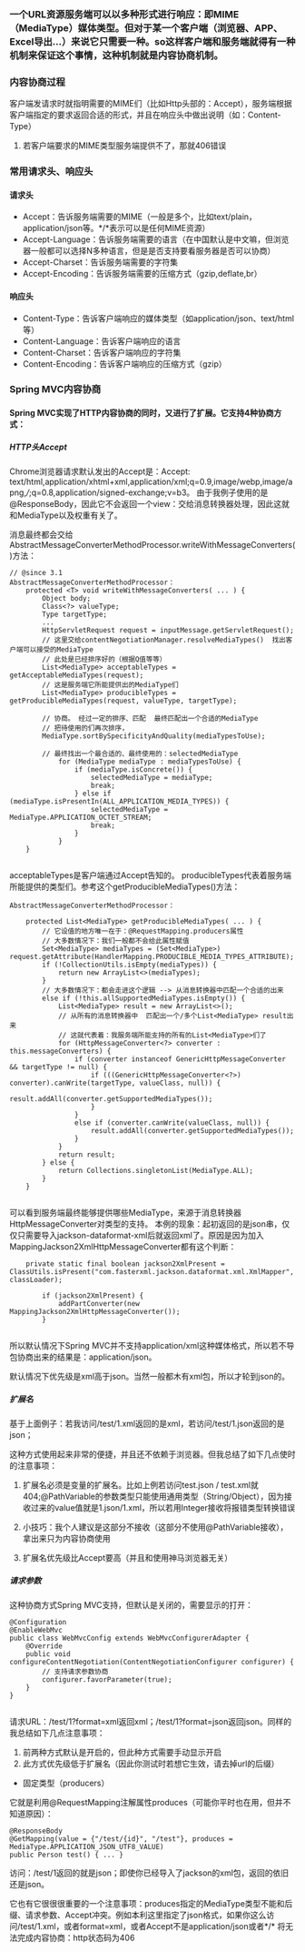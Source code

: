 ### 一个URL资源服务端可以以多种形式进行响应：即MIME（MediaType）媒体类型。但对于某一个客户端（浏览器、APP、Excel导出…）来说它只需要一种。so这样客户端和服务端就得有一种机制来保证这个事情，这种机制就是内容协商机制。

### 内容协商过程 

客户端发请求时就指明需要的MIME们（比如Http头部的：Accept），服务端根据客户端指定的要求返回合适的形式，并且在响应头中做出说明（如：Content-Type）
1. 若客户端要求的MIME类型服务端提供不了，那就406错误

### 常用请求头、响应头

#### 请求头
- Accept：告诉服务端需要的MIME（一般是多个，比如text/plain，application/json等。*/*表示可以是任何MIME资源）
- Accept-Language：告诉服务端需要的语言（在中国默认是中文嘛，但浏览器一般都可以选择N多种语言，但是是否支持要看服务器是否可以协商）
- Accept-Charset：告诉服务端需要的字符集
- Accept-Encoding：告诉服务端需要的压缩方式（gzip,deflate,br）
#### 响应头
- Content-Type：告诉客户端响应的媒体类型（如application/json、text/html等）
- Content-Language：告诉客户端响应的语言
- Content-Charset：告诉客户端响应的字符集
- Content-Encoding：告诉客户端响应的压缩方式（gzip）

### Spring MVC内容协商

#### Spring MVC实现了HTTP内容协商的同时，又进行了扩展。它支持4种协商方式：

#####  HTTP头Accept

Chrome浏览器请求默认发出的Accept是：Accept: text/html,application/xhtml+xml,application/xml;q=0.9,image/webp,image/apng,*/*;q=0.8,application/signed-exchange;v=b3。
由于我例子使用的是@ResponseBody，因此它不会返回一个view：交给消息转换器处理，因此这就和MediaType以及权重有关了。

消息最终都会交给AbstractMessageConverterMethodProcessor.writeWithMessageConverters()方法：

````
// @since 3.1
AbstractMessageConverterMethodProcessor：
	protected <T> void writeWithMessageConverters( ... ) {
		Object body;
		Class<?> valueType;
		Type targetType;
		...
		HttpServletRequest request = inputMessage.getServletRequest();
		// 这里交给contentNegotiationManager.resolveMediaTypes()  找出客户端可以接受的MediaType 
		// 此处是已经排序好的（根据Q值等等）
		List<MediaType> acceptableTypes = getAcceptableMediaTypes(request);
		// 这是服务端它所能提供出的MediaType们
		List<MediaType> producibleTypes = getProducibleMediaTypes(request, valueType, targetType);
	
		// 协商。 经过一定的排序、匹配  最终匹配出一个合适的MediaType
		// 把待使用的们再次排序，
		MediaType.sortBySpecificityAndQuality(mediaTypesToUse);

		// 最终找出一个最合适的、最终使用的：selectedMediaType 
			for (MediaType mediaType : mediaTypesToUse) {
				if (mediaType.isConcrete()) {
					selectedMediaType = mediaType;
					break;
				} else if (mediaType.isPresentIn(ALL_APPLICATION_MEDIA_TYPES)) {
					selectedMediaType = MediaType.APPLICATION_OCTET_STREAM;
					break;
				}
			}
	}


````
acceptableTypes是客户端通过Accept告知的。
producibleTypes代表着服务端所能提供的类型们。参考这个getProducibleMediaTypes()方法：

````
AbstractMessageConverterMethodProcessor：

	protected List<MediaType> getProducibleMediaTypes( ... ) {
		// 它设值的地方唯一在于：@RequestMapping.producers属性
		// 大多数情况下：我们一般都不会给此属性赋值
		Set<MediaType> mediaTypes = (Set<MediaType>) request.getAttribute(HandlerMapping.PRODUCIBLE_MEDIA_TYPES_ATTRIBUTE);
		if (!CollectionUtils.isEmpty(mediaTypes)) {
			return new ArrayList<>(mediaTypes);
		}
		// 大多数情况下：都会走进这个逻辑 --> 从消息转换器中匹配一个合适的出来
		else if (!this.allSupportedMediaTypes.isEmpty()) {
			List<MediaType> result = new ArrayList<>();
			// 从所有的消息转换器中  匹配出一个/多个List<MediaType> result出来
			// 这就代表着：我服务端所能支持的所有的List<MediaType>们了
			for (HttpMessageConverter<?> converter : this.messageConverters) {
				if (converter instanceof GenericHttpMessageConverter && targetType != null) {
					if (((GenericHttpMessageConverter<?>) converter).canWrite(targetType, valueClass, null)) {
						result.addAll(converter.getSupportedMediaTypes());
					}
				}
				else if (converter.canWrite(valueClass, null)) {
					result.addAll(converter.getSupportedMediaTypes());
				}
			}
			return result;
		} else { 
			return Collections.singletonList(MediaType.ALL);
		}
	}


````

可以看到服务端最终能够提供哪些MediaType，来源于消息转换器HttpMessageConverter对类型的支持。
本例的现象：起初返回的是json串，仅仅只需要导入jackson-dataformat-xml后就返回xml了。原因是因为加入MappingJackson2XmlHttpMessageConverter都有这个判断：

````
	private static final boolean jackson2XmlPresent = ClassUtils.isPresent("com.fasterxml.jackson.dataformat.xml.XmlMapper", classLoader);
	
		if (jackson2XmlPresent) {
			addPartConverter(new MappingJackson2XmlHttpMessageConverter());
		}


````
所以默认情况下Spring MVC并不支持application/xml这种媒体格式，所以若不导包协商出来的结果是：application/json。

默认情况下优先级是xml高于json。当然一般都木有xml包，所以才轮到json的。


##### 扩展名

基于上面例子：若我访问/test/1.xml返回的是xml，若访问/test/1.json返回的是json；

这种方式使用起来非常的便捷，并且还不依赖于浏览器。但我总结了如下几点使时的注意事项：

1. 扩展名必须是变量的扩展名。比如上例若访问test.json / test.xml就404;@PathVariable的参数类型只能使用通用类型（String/Object），因为接收过来的value值就是1.json/1.xml，所以若用Integer接收将报错类型转换错误

2. 小技巧：我个人建议是这部分不接收（这部分不使用@PathVariable接收），拿出来只为内容协商使用
   
3. 扩展名优先级比Accept要高（并且和使用神马浏览器无关）


##### 请求参数

这种协商方式Spring MVC支持，但默认是关闭的，需要显示的打开：

````
@Configuration
@EnableWebMvc
public class WebMvcConfig extends WebMvcConfigurerAdapter {
    @Override
    public void configureContentNegotiation(ContentNegotiationConfigurer configurer) {
    	// 支持请求参数协商
        configurer.favorParameter(true);
    }
}


````
请求URL：/test/1?format=xml返回xml；/test/1?format=json返回json。同样的我总结如下几点注意事项：

1. 前两种方式默认是开启的，但此种方式需要手动显示开启
2. 此方式优先级低于扩展名（因此你测试时若想它生效，请去掉url的后缀）

- 固定类型（producers）

它就是利用@RequestMapping注解属性produces（可能你平时也在用，但并不知道原因）：

````
@ResponseBody
@GetMapping(value = {"/test/{id}", "/test"}, produces = MediaType.APPLICATION_JSON_UTF8_VALUE)
public Person test() { ... }
````

访问：/test/1返回的就是json；即使你已经导入了jackson的xml包，返回的依旧还是json。

它也有它很很很重要的一个注意事项：produces指定的MediaType类型不能和后缀、请求参数、Accept冲突。例如本利这里指定了json格式，如果你这么访问/test/1.xml，或者format=xml，或者Accept不是application/json或者*/* 将无法完成内容协商：http状态码为406



